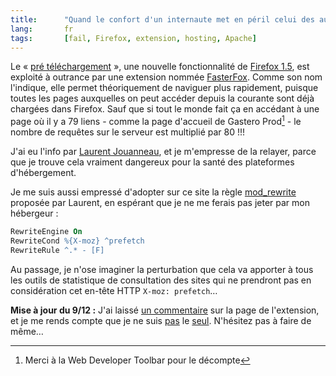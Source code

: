 ```yaml
--- 
title:      "Quand le confort d'un internaute met en péril celui des autres" 
lang:       fr 
tags:       [fail, Firefox, extension, hosting, Apache]
---
```


Le « [pré téléchargement](http://www.mozilla.org/projects/netlib/Link_Prefetching_FAQ.html) », une nouvelle fonctionnalité de [Firefox 1.5](http://www.mozilla.com/), est exploité à outrance par une extension nommée [FasterFox](http://fasterfox.mozdev.org/). Comme son nom l'indique, elle permet théoriquement de naviguer plus rapidement, puisque toutes les pages auxquelles on peut accéder depuis la courante sont déjà chargées dans Firefox. Sauf que si tout le monde fait ça en accédant à une page où il y a 79 liens - comme la page d'accueil de Gastero Prod[^1] - le nombre de requêtes sur le serveur est multiplié par 80 !!!

[^1]: Merci à la Web Developer Toolbar pour le décompte

J'ai eu l'info par [Laurent Jouanneau](http://ljouanneau.com/blog/2005/12/07/502-fasterfox-abuse-sur-le-prefetching), et je m'empresse de la relayer, parce que je trouve cela vraiment dangereux pour la santé des plateformes d'hébergement.

Je me suis aussi empressé d'adopter sur ce site la règle [mod_rewrite](http://www.webmaster-hub.com/publication/article5.html) proposée par Laurent, en espérant que je ne me ferais pas jeter par mon hébergeur :

```apache
RewriteEngine On
RewriteCond %{X-moz} ^prefetch
RewriteRule ^.* - [F]
```

Au passage, je n'ose imaginer la perturbation que cela va apporter à tous les outils de statistique de consultation des sites qui ne prendront pas en considération cet en-tête HTTP `X-moz: prefetch`…

**Mise à jour du 9/12 :** J'ai laissé [un commentaire](https://addons.mozilla.org/extensions/moreinfo.php?id=1269&vid=7401&page=comments&action=successful#87434) sur la page de l'extension, et je me rends compte que je ne suis [pas](https://addons.mozilla.org/extensions/moreinfo.php?id=1269&vid=7401&page=comments&action=successful#87291) le [seul](https://addons.mozilla.org/extensions/moreinfo.php?id=1269&vid=7401&page=comments&action=successful#87432). N'hésitez pas à faire de même…
